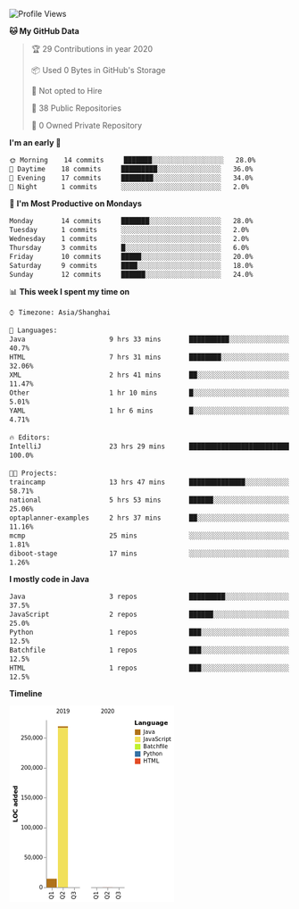 <!--START_SECTION:waka-->
![Profile Views](http://img.shields.io/badge/Profile%20Views-111-blue)

**🐱 My GitHub Data** 

> 🏆 29 Contributions in year 2020
 > 
> 📦 Used 0 Bytes in GitHub's Storage 
 > 
> 🚫 Not opted to Hire
 > 
> 📜 38 Public Repositories 
 > 
> 🔑 0 Owned Private Repository 
 > 
**I'm an early 🐤** 

```text
🌞 Morning    14 commits     ███████░░░░░░░░░░░░░░░░░░   28.0% 
🌆 Daytime    18 commits     █████████░░░░░░░░░░░░░░░░   36.0% 
🌃 Evening    17 commits     ████████░░░░░░░░░░░░░░░░░   34.0% 
🌙 Night      1 commits      ░░░░░░░░░░░░░░░░░░░░░░░░░   2.0%

```
📅 **I'm Most Productive on Mondays** 

```text
Monday       14 commits     ███████░░░░░░░░░░░░░░░░░░   28.0% 
Tuesday      1 commits      ░░░░░░░░░░░░░░░░░░░░░░░░░   2.0% 
Wednesday    1 commits      ░░░░░░░░░░░░░░░░░░░░░░░░░   2.0% 
Thursday     3 commits      █░░░░░░░░░░░░░░░░░░░░░░░░   6.0% 
Friday       10 commits     █████░░░░░░░░░░░░░░░░░░░░   20.0% 
Saturday     9 commits      ████░░░░░░░░░░░░░░░░░░░░░   18.0% 
Sunday       12 commits     ██████░░░░░░░░░░░░░░░░░░░   24.0%

```


📊 **This week I spent my time on** 

```text
⌚︎ Timezone: Asia/Shanghai

💬 Languages: 
Java                     9 hrs 33 mins       ██████████░░░░░░░░░░░░░░░   40.7% 
HTML                     7 hrs 31 mins       ████████░░░░░░░░░░░░░░░░░   32.06% 
XML                      2 hrs 41 mins       ██░░░░░░░░░░░░░░░░░░░░░░░   11.47% 
Other                    1 hr 10 mins        █░░░░░░░░░░░░░░░░░░░░░░░░   5.01% 
YAML                     1 hr 6 mins         █░░░░░░░░░░░░░░░░░░░░░░░░   4.71%

🔥 Editors: 
IntelliJ                 23 hrs 29 mins      █████████████████████████   100.0%

🐱‍💻 Projects: 
traincamp                13 hrs 47 mins      ██████████████░░░░░░░░░░░   58.71% 
national                 5 hrs 53 mins       ██████░░░░░░░░░░░░░░░░░░░   25.06% 
optaplanner-examples     2 hrs 37 mins       ██░░░░░░░░░░░░░░░░░░░░░░░   11.16% 
mcmp                     25 mins             ░░░░░░░░░░░░░░░░░░░░░░░░░   1.81% 
diboot-stage             17 mins             ░░░░░░░░░░░░░░░░░░░░░░░░░   1.26%

```

**I mostly code in Java** 

```text
Java                     3 repos             █████████░░░░░░░░░░░░░░░░   37.5% 
JavaScript               2 repos             ██████░░░░░░░░░░░░░░░░░░░   25.0% 
Python                   1 repos             ███░░░░░░░░░░░░░░░░░░░░░░   12.5% 
Batchfile                1 repos             ███░░░░░░░░░░░░░░░░░░░░░░   12.5% 
HTML                     1 repos             ███░░░░░░░░░░░░░░░░░░░░░░   12.5%

```


**Timeline**

![Chart not found](https://github.com/2720851545/2720851545/blob/master/charts/bar_graph.png) 


<!--END_SECTION:waka-->
